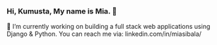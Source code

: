 ### Hi, Kumusta, My name is Mia. 👋

<!-- **msibala/msibala** is a ✨ _special_ ✨ repository because its `README.md` (this file) appears on your GitHub profile.

Here are some ideas to get you started: -->
🔭 I’m currently working on building a full stack web applications using Django & Python. You can reach me via: linkedin.com/in/miasibala/

